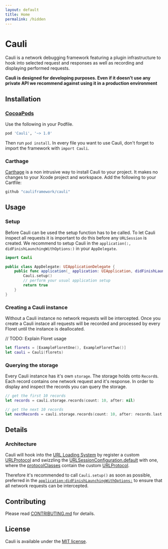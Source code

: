 ```yaml
---
layout: default
title: Home
permalink: /hidden
---
```


# Cauli

Cauli is a network debugging framework featuring a plugin infrastructure to hook into selected request and responses as well as recording and displaying performed requests.

**Cauli is designed for developing purposes. Even if it doesn't use any private API we recommend against using it in a production environment**

## Installation
### [CocoaPods](https://cocoapods.org)

Use the following in your Podfile.

```ruby
pod 'Cauli', '~> 1.0'
```

Then run `pod install`. In every file you want to use Cauli, don't forget to import the framework with `import Cauli`.

### Carthage

[Carthage](https://github.com/Carthage/Carthage) is a non intrusive way to install Cauli to your project. It makes no changes to your Xcode project and workspace. Add the following to your Cartfile:

```bash
github "cauliframework/cauli"
```

## Usage
### Setup

Before Cauli can be used the setup function has to be called. To let Cauli inspect all requests it is important to do this before any `URLSession` is created. We recommend to setup Cauli in the `application(:, didFinishLaunchingWithOptions:)` in your `AppDelegate`.

```swift
import Cauli

public class AppDelegate: UIApplicationDelegate {
    public func application(_ application: UIApplication, didFinishLaunchingWithOptions launchOptions: [UIApplicationLaunchOptionsKey: Any]?) -> Bool {
        Cauli.setup()
        // perform your usual application setup
        return true
    }
}
```

### Creating a Cauli instance

Without a Cauli instance no network requests will be intercepted. Once you create a Cauli instace all requests will be recorded and processed by every Floret until the instance is deallocated.

// TODO: Explain Floret usage

```swift
let florets = [ExampleFloretOne(), ExampleFloretTwo()]
let cauli = Cauli(florets)
```

### Querying the storage

Every Cauli instance has it's own `storage`. The storage holds onto `Record`s. Each record contains one network request and it's response. In order to display and inspect the records you can query the storage.

```swift
// get the first 10 records
let records = cauli.storage.records(count: 10, after: nil)

// get the next 10 records
let nextRecords = cauli.storage.records(count: 10, after: records.last!)
```

## Details

### Architecture
Cauli will hook into the [URL Loading System](https://developer.apple.com/documentation/foundation/url_loading_system) by register a custom [URLProtocol](https://developer.apple.com/documentation/foundation/urlprotocol) and swizzling the [URLSessionConfiguration.default](https://developer.apple.com/documentation/foundation/urlsessionconfiguration/1411560-default) with one, where the [protocolClasses](https://developer.apple.com/documentation/foundation/urlsessionconfiguration/1411050-protocolclasses) contain the custom [URLProtocol](https://developer.apple.com/documentation/foundation/urlprotocol).

Therefore it's recommended to call `Cauli.setup()` as soon as possible, preferred in the [`application:didFinishLaunchingWithOptions:`](https://developer.apple.com/documentation/uikit/uiapplicationdelegate/1622921-application?language=objc) to ensure that all network requests can be intercepted.

## Contributing
Please read [CONTRIBUTING.md](CONTRIBUTING.md) for details.

## License
Cauli is available under the [MIT license](LICENSE).